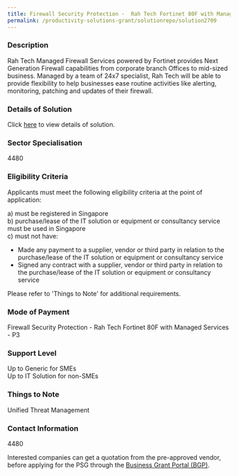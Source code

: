 ```yaml
---
title: Firewall Security Protection -  Rah Tech Fortinet 80F with Managed Services - P3
permalink: /productivity-solutions-grant/solutionrepo/solution2709
---
```


### Description

Rah Tech Managed Firewall Services powered by Fortinet provides Next Generation Firewall capabilities from corporate branch Offices to mid-sized business. Managed by a team of 24x7 specialist, Rah Tech will be able to provide flexibility to help businesses ease routine activities like alerting, monitoring, patching and updates of their firewall.

### Details of Solution

Click <a href='Rah Tech Pte Ltd' target='_blank' rel='noopener'>here</a> to view details of solution.

### Sector Specialisation

 4480 

### Eligibility Criteria

Applicants must meet the following eligibility criteria at the point of application:

a) must be registered in Singapore <br>
b) purchase/lease of the IT solution or equipment or consultancy service must be used in Singapore <br>
c) must not have:
- Made any payment to a supplier, vendor or third party in relation to the purchase/lease of the IT solution or equipment or consultancy service
- Signed any contract with a supplier, vendor or third party in relation to the purchase/lease of the IT solution or equipment or consultancy service

Please refer to 'Things to Note' for additional requirements.

### Mode of Payment
Firewall Security Protection -  Rah Tech Fortinet 80F with Managed Services - P3

### Support Level
Up to Generic for SMEs <br>
Up to IT Solution for non-SMEs

### Things to Note
Unified Threat Management

### Contact Information
4480

Interested companies can get a quotation from the pre-approved vendor, before applying for the PSG through the <a target='_blank' rel='noopener' href='https://www.businessgrants.gov.sg/'>Business Grant Portal (BGP)</a>.
